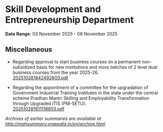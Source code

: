 # Skill Development and Entrepreneurship Department

**Date Range**: 03 November 2025 - 08 November 2025


## Miscellaneous
- Regarding approval to start business courses on a permanent non-subsidized basis for new institutions and more batches of 2 level dual business courses from the year 2025-26.\
  [202510281842492603.pdf](https://gr.maharashtra.gov.in/Site/Upload/Government%20Resolutions/English/202510281842492603.pdf)

- Regarding the appointment of a committee for the upgradation of Government Industrial Training Institutes in the state under the central scheme Pradhan Mantri Skilling and Employability Transformation through Upgraded ITIS (PM-SETU).\
  [202510281611118803.pdf](https://gr.maharashtra.gov.in/Site/Upload/Government%20Resolutions/English/202510281611118803.pdf)


*Archives of earlier summaries are available at http://mahsummary.orgpedia.in/en/archive.html*